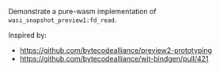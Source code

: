 Demonstrate a pure-wasm implementation of `wasi_snapshot_preview1:fd_read`.

Inspired by:

* https://github.com/bytecodealliance/preview2-prototyping
* https://github.com/bytecodealliance/wit-bindgen/pull/421
